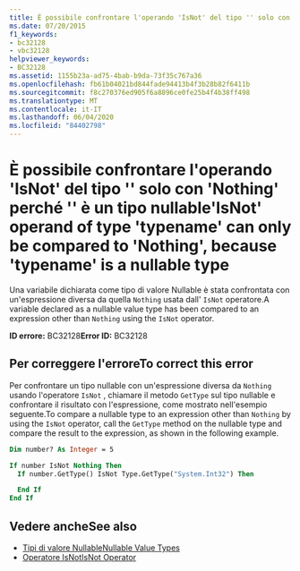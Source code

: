 ```yaml
---
title: È possibile confrontare l'operando 'IsNot' del tipo '' solo con 'Nothing' perché '' è un tipo nullable
ms.date: 07/20/2015
f1_keywords:
- bc32128
- vbc32128
helpviewer_keywords:
- BC32128
ms.assetid: 1155b23a-ad75-4bab-b9da-73f35c767a36
ms.openlocfilehash: fb61b04021bd844fade94413b4f3b28b82f6411b
ms.sourcegitcommit: f8c270376ed905f6a8896ce0fe25b4f4b38ff498
ms.translationtype: MT
ms.contentlocale: it-IT
ms.lasthandoff: 06/04/2020
ms.locfileid: "84402798"
---
```

# <a name="isnot-operand-of-type-typename-can-only-be-compared-to-nothing-because-typename-is-a-nullable-type"></a><span data-ttu-id="ab156-102">È possibile confrontare l'operando 'IsNot' del tipo '' solo con 'Nothing' perché '' è un tipo nullable</span><span class="sxs-lookup"><span data-stu-id="ab156-102">'IsNot' operand of type 'typename' can only be compared to 'Nothing', because 'typename' is a nullable type</span></span>

<span data-ttu-id="ab156-103">Una variabile dichiarata come tipo di valore Nullable è stata confrontata con un'espressione diversa da quella `Nothing` usata dall' `IsNot` operatore.</span><span class="sxs-lookup"><span data-stu-id="ab156-103">A variable declared as a nullable value type has been compared to an expression other than `Nothing` using the `IsNot` operator.</span></span>

<span data-ttu-id="ab156-104">**ID errore:** BC32128</span><span class="sxs-lookup"><span data-stu-id="ab156-104">**Error ID:** BC32128</span></span>

## <a name="to-correct-this-error"></a><span data-ttu-id="ab156-105">Per correggere l'errore</span><span class="sxs-lookup"><span data-stu-id="ab156-105">To correct this error</span></span>

<span data-ttu-id="ab156-106">Per confrontare un tipo nullable con un'espressione diversa da `Nothing` usando l'operatore `IsNot` , chiamare il metodo `GetType` sul tipo nullable e confrontare il risultato con l'espressione, come mostrato nell'esempio seguente.</span><span class="sxs-lookup"><span data-stu-id="ab156-106">To compare a nullable type to an expression other than `Nothing` by using the `IsNot` operator, call the `GetType` method on the nullable type and compare the result to the expression, as shown in the following example.</span></span>

```vb
Dim number? As Integer = 5

If number IsNot Nothing Then
  If number.GetType() IsNot Type.GetType("System.Int32") Then

  End If
End If
```

## <a name="see-also"></a><span data-ttu-id="ab156-107">Vedere anche</span><span class="sxs-lookup"><span data-stu-id="ab156-107">See also</span></span>

- [<span data-ttu-id="ab156-108">Tipi di valore Nullable</span><span class="sxs-lookup"><span data-stu-id="ab156-108">Nullable Value Types</span></span>](../../programming-guide/language-features/data-types/nullable-value-types.md)
- [<span data-ttu-id="ab156-109">Operatore IsNot</span><span class="sxs-lookup"><span data-stu-id="ab156-109">IsNot Operator</span></span>](../operators/isnot-operator.md)
